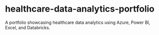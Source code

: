 # healthcare-data-analytics-portfolio
A portfolio showcasing healthcare data analytics using Azure, Power BI, Excel, and Databricks.
